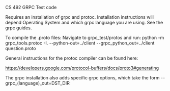 CS 492 GRPC Test code

Requires an installation of grpc and protoc. Installation instructions will depend Operating System and which grpc language you are using. See the grpc guides. 

To compile the .proto files: 
Navigate to grpc_test/protos and run: 
python -m grpc_tools.protoc -I. --python-out=../client --grpc_python_out=../client question.proto

General instructions for the protoc compiler can be found here: 

https://developers.google.com/protocol-buffers/docs/proto3#generating

The grpc installation also adds specific grpc options, which take the form --grpc_(language)_out=DST_DIR
